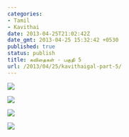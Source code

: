 ```yaml
---
categories:
- Tamil
- Kavithai
date: 2013-04-25T21:02:42Z
date_gmt: 2013-04-25 15:32:42 +0530
published: true
status: publish
title: கவிதைகள் - பகுதி 5
url: /2013/04/25/kavithaigal-part-5/
---
```


<p><a href="{{site.baseurl}}/uploads/16.jpg"><img  src="{{site.baseurl}}/uploads/16.jpg"></a></p>
<p><a href="{{site.baseurl}}/uploads/18.jpg"><img  src="{{site.baseurl}}/uploads/18.jpg"></a></p>
<p><a href="{{site.baseurl}}/uploads/19.jpg"><img  src="{{site.baseurl}}/uploads/19.jpg"></a></p>
<p><a href="{{site.baseurl}}/uploads/20.jpg"><img  src="{{site.baseurl}}/uploads/20.jpg"></a></p>
